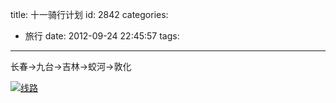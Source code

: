 title: 十一骑行计划
id: 2842
categories:
  - 旅行
date: 2012-09-24 22:45:57
tags:
---

长春->九台->吉林->蛟河->敦化

[![](//blog.foolbird.net/wp-content/uploads/2012/09/线路-500x259.jpg "线路")](//blog.foolbird.net/2842.html/%e7%ba%bf%e8%b7%af) 
